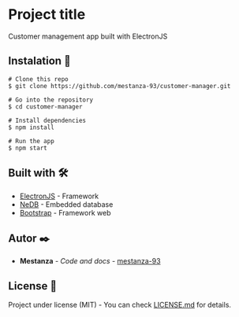 # Project title

Customer management app built with ElectronJS


## Instalation 🔧

```
# Clone this repo
$ git clone https://github.com/mestanza-93/customer-manager.git

# Go into the repository
$ cd customer-manager

# Install dependencies
$ npm install

# Run the app
$ npm start
```


## Built with 🛠️

* [ElectronJS](https://electronjs.org/) - Framework
* [NeDB](https://github.com/louischatriot/nedb) - Embedded database
* [Bootstrap](https://getbootstrap.com/docs/4.4/getting-started/introduction/) - Framework web


## Autor ✒️

* **Mestanza** - *Code and docs* - [mestanza-93](https://github.com/mestanza-93)
 

## License 📄

Project under license (MIT) - You can check [LICENSE.md](LICENSE.md) for details.

